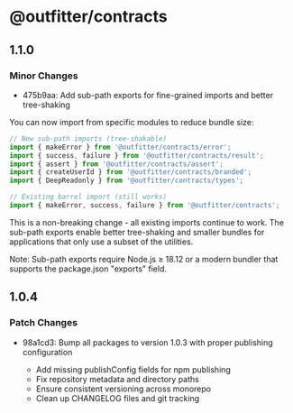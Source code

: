 # @outfitter/contracts

## 1.1.0

### Minor Changes

- 475b9aa: Add sub-path exports for fine-grained imports and better tree-shaking

You can now import from specific modules to reduce bundle size:

  ```typescript
  // New sub-path imports (tree-shakable)
  import { makeError } from '@outfitter/contracts/error';
  import { success, failure } from '@outfitter/contracts/result';
  import { assert } from '@outfitter/contracts/assert';
  import { createUserId } from '@outfitter/contracts/branded';
  import { DeepReadonly } from '@outfitter/contracts/types';

  // Existing barrel import (still works)
  import { makeError, success, failure } from '@outfitter/contracts';
  ```

This is a non-breaking change - all existing imports continue to work. The sub-path exports enable better tree-shaking and smaller bundles for applications that only use a subset of the utilities.

Note: Sub-path exports require Node.js ≥ 18.12 or a modern bundler that supports the package.json "exports" field.

## 1.0.4

### Patch Changes

- 98a1cd3: Bump all packages to version 1.0.3 with proper publishing configuration

  - Add missing publishConfig fields for npm publishing
  - Fix repository metadata and directory paths
  - Ensure consistent versioning across monorepo
  - Clean up CHANGELOG files and git tracking
